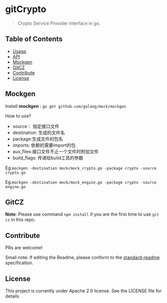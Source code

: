 gitCrypto
======

> Crypto Service Provider interface in go.

## Table of Contents

- [Usage](#usage)
- [API](#api)
- [Mockgen](#mockgen)
- [GitCZ](#gitcz)
- [Contribute](#contribute)
- [License](#license)

## Mockgen

Install **mockgen** : `go get github.com/golang/mock/mockgen`

How to use?
   
- source： 指定接口文件
- destination: 生成的文件名
- package:生成文件的包名
- imports: 依赖的需要import的包
- aux_files:接口文件不止一个文件时附加文件
- build_flags: 传递给build工具的参数

Eg.`mockgen -destination mock/mock_crypto.go -package crypto -source crypto.go`

Eg.`mockgen -destination mock/mock_engine.go -package crypto -source engine.go`

## GitCZ

**Note**: Please use command `npm install` if you are the first time to use `git cz` in this repo.

## Contribute

PRs are welcome!

Small note: If editing the Readme, please conform to the [standard-readme](https://github.com/RichardLitt/standard-readme) specification.

## License

This project is currently under Apache 2.0 license. See the LICENSE file for details
